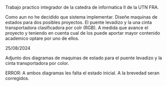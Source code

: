 Trabajo practico integrador de la catedra de informatica II de la UTN FRA.

Como aun no he decidido que sistema implementar. Diseñe maquinas de estados para dos posibles proyectos. El puente levadizo y la una cinta transportadora clasificadora por colr (RGB).
A medida que avance el proyecto y teniendo en cuenta cual de los puede aportar mayor contenido academico optare por uno de ellos.

25/08/2024

Adjunto dos diagramas de maquinas de estado para el puente levadizo y la cinta transportadora por color.

ERROR: A ambos diagramas les falta el estado inicial. A la brevedad seran corregidos.

